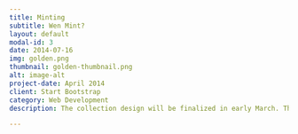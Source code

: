 ```yaml
---
title: Minting
subtitle: Wen Mint?
layout: default
modal-id: 3
date: 2014-07-16
img: golden.png
thumbnail: golden-thumbnail.png
alt: image-alt
project-date: April 2014
client: Start Bootstrap
category: Web Development
description: The collection design will be finalized in early March. The public mint will be opened end of April or early May! But stay tuned for prior giveaways of a limited number of pre-mint assets! 

---
```

